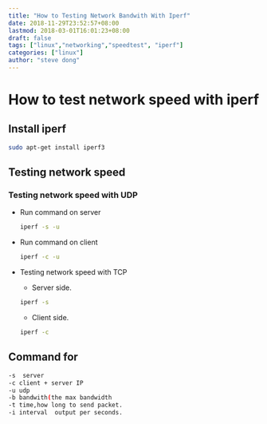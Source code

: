 ```yaml
---
title: "How to Testing Network Bandwith With Iperf"
date: 2018-11-29T23:52:57+08:00
lastmod: 2018-03-01T16:01:23+08:00
draft: false
tags: ["linux","networking","speedtest", "iperf"]
categories: ["linux"]
author: "steve dong"
---
```


# How to test network speed with iperf

## Install iperf

``` bash
sudo apt-get install iperf3
```

## Testing network speed

### Testing network speed with UDP

* Run command on server
  
  ```bash
  iperf -s -u
  ```
  
* Run command on client
  
  ```bash
  iperf -c -u
  ```
  
* Testing network speed with TCP

	* Server side.

  ``` bash 
  iperf -s
  ```

  * Client side.
  
  ``` bash
  iperf -c
  ``` 
 

## Command for

   ``` bash
  -s  server
  -c client + server IP
  -u udp
  -b bandwith(the max bandwidth
  -t time,how long to send packet.
  -i interval  output per seconds.
  ```
